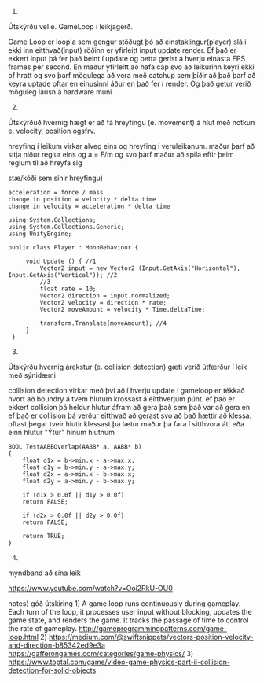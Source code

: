 1)

Útskýrðu vel e. GameLoop í leikjagerð.

Game Loop er loop'a sem gengur stöðugt þó að einstaklingur(player)
slá i ekki inn eitthvað(input) röðinn er yfirleitt input update render.
Ef það er ekkert input þá fer það beint í update og þetta gerist á hverju einasta 
FPS frames per second. En maður yfirleitt að hafa cap svo að leikurinn keyri ekki 
of hratt og svo þarf mögulega að vera með catchup sem þíðir að það þarf að keyra
uptade oftar en einusinni áður en það fer í render. Og það getur verið möguleg 
lausn á hardware muni

2)

Útskýrðuð hvernig hægt er að fá hreyfingu (e. movement) á hlut með notkun e. velocity,
position ogsfrv. 

hreyfing í leikum virkar alveg eins og hreyfing í veruleikanum. maður þarf að 
sitja niður reglur eins og a = F/m og svo þarf maður að spila eftir þeim reglum
 til að hreyfa sig

stæ/kóði sem sínir hreyfingu)

    acceleration = force / mass
    change in position = velocity * delta time
    change in velocity = acceleration * delta time
	
    using System.Collections;
	using System.Collections.Generic;
	using UnityEngine;
 
	public class Player : MonoBehaviour {
	 
		 void Update () { //1
			 Vector2 input = new Vector2 (Input.GetAxis("Horizontal"), Input.GetAxis("Vertical")); //2
			 //3 
			 float rate = 10;
			 Vector2 direction = input.normalized;
			 Vector2 velocity = direction * rate;
			 Vector2 moveAmount = velocity * Time.deltaTime;
	 
			 transform.Translate(moveAmount); //4
		 }
	 }
	 
3)

Útskýrðu hvernig árekstur (e. collision detection) gæti verið útfærður í leik með
sýnidæmi

collision detection virkar með því að í hverju update í gameloop er tékkað hvort 
að boundry á tvem hlutum krossast á eitthverjum púnt. ef það er ekkert collision 
þá heldur hlutur áfram að gera það sem það var að gera en ef það er collision
þá verður eitthvað að gerast svo að það hættir að klessa. oftast þegar tveir hlutir 
klessast þa lætur maður þa fara í sitthvora átt eða einn hlutur "Ýtur" hinum hlutnum

	BOOL TestAABBOverlap(AABB* a, AABB* b)
	{
	    float d1x = b->min.x - a->max.x;
	    float d1y = b->min.y - a->max.y;
	    float d2x = a->min.x - b->max.x;
	    float d2y = a->min.y - b->max.y;

	    if (d1x > 0.0f || d1y > 0.0f)
		return FALSE;

	    if (d2x > 0.0f || d2y > 0.0f)
		return FALSE;

	    return TRUE;
	}

4)

myndband að sína leik

https://www.youtube.com/watch?v=Ooi2RkU-OU0









notes)
góð útskiring 1)
A game loop runs continuously during gameplay. 
Each turn of the loop, it processes user input without 
blocking, updates the game state, and renders the game. 
It tracks the passage of time to control the rate of gameplay.
http://gameprogrammingpatterns.com/game-loop.html
2)
https://medium.com/@swiftsnippets/vectors-position-velocity-and-direction-b85342ed9e3a
https://gafferongames.com/categories/game-physics/
3)
https://www.toptal.com/game/video-game-physics-part-ii-collision-detection-for-solid-objects

